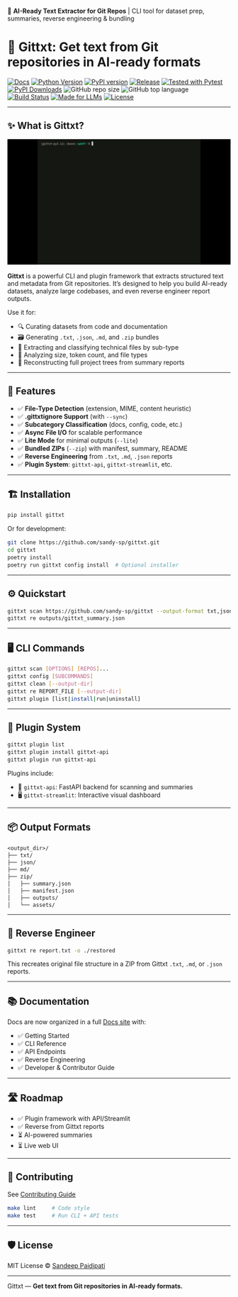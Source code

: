 🚀 **AI-Ready Text Extractor for Git Repos** | CLI tool for dataset prep, summaries, reverse engineering & bundling

# 📝 Gittxt: Get text from Git repositories in AI-ready formats

[![Docs](https://img.shields.io/badge/docs-online-blue?logo=mkdocs&labelColor=gray)](https://sandy-sp.github.io/gittxt/)
[![Python Version](https://img.shields.io/badge/python-≥3.9-blue)](pyproject.toml)
[![PyPI version](https://badge.fury.io/py/gittxt.svg)](https://pypi.org/project/gittxt/)
[![Release](https://img.shields.io/github/release/sandy-sp/gittxt.svg)](https://github.com/sandy-sp/gittxt/releases)
[![Tested with Pytest](https://img.shields.io/badge/tested%20with-pytest-9cf.svg)](https://docs.pytest.org/en/stable/)
[![PyPI Downloads](https://img.shields.io/pypi/dm/gittxt)](https://pypi.org/project/gittxt/)
![GitHub repo size](https://img.shields.io/github/repo-size/sandy-sp/gittxt)
![GitHub top language](https://img.shields.io/github/languages/top/sandy-sp/gittxt)
[![Build Status](https://github.com/sandy-sp/gittxt/actions/workflows/release.yml/badge.svg)](https://github.com/sandy-sp/gittxt/actions)
[![Made for LLMs](https://img.shields.io/badge/LLM%20ready-Yes-brightgreen)](https://github.com/sandy-sp/gittxt)
[![License](https://img.shields.io/badge/license-MIT-blue.svg)](LICENSE)

---

## ✨ What is Gittxt? 
![](./docs/getting-started/assets/gittxt-demo.gif)

**Gittxt** is a powerful CLI and plugin framework that extracts structured text and metadata from Git repositories. It’s designed to help you build AI-ready datasets, analyze large codebases, and even reverse engineer report outputs.

Use it for:
- 🔍 Curating datasets from code and documentation
- 🗃️ Generating `.txt`, `.json`, `.md`, and `.zip` bundles
- 📑 Extracting and classifying technical files by sub-type
- 🧠 Analyzing size, token count, and file types
- 🔄 Reconstructing full project trees from summary reports

---

## 🚀 Features

- ✅ **File-Type Detection** (extension, MIME, content heuristic)
- ✅ **.gittxtignore Support** (with `--sync`)
- ✅ **Subcategory Classification** (docs, config, code, etc.)
- ✅ **Async File I/O** for scalable performance
- ✅ **Lite Mode** for minimal outputs (`--lite`)
- ✅ **Bundled ZIPs** (`--zip`) with manifest, summary, README
- ✅ **Reverse Engineering** from `.txt`, `.md`, `.json` reports
- ✅ **Plugin System**: `gittxt-api`, `gittxt-streamlit`, etc.

---

## 🏗️ Installation

```bash
pip install gittxt
```

Or for development:

```bash
git clone https://github.com/sandy-sp/gittxt.git
cd gittxt
poetry install
poetry run gittxt config install  # Optional installer
```

---

## ⚙️ Quickstart

```bash
gittxt scan https://github.com/sandy-sp/gittxt --output-format txt,json --zip --lite
gittxt re outputs/gittxt_summary.json
```

---

## 🖥️ CLI Commands

```bash
gittxt scan [OPTIONS] [REPOS]...
gittxt config [SUBCOMMANDS]
gittxt clean [--output-dir]
gittxt re REPORT_FILE [--output-dir]
gittxt plugin [list|install|run|uninstall]
```

---

## 🔌 Plugin System

```bash
gittxt plugin list
gittxt plugin install gittxt-api
gittxt plugin run gittxt-api
```

Plugins include:

- 🧪 `gittxt-api`: FastAPI backend for scanning and summaries
- 🖥️ `gittxt-streamlit`: Interactive visual dashboard

---

## 📦 Output Formats

```
<output_dir>/
├── txt/
├── json/
├── md/
├── zip/
│   ├── summary.json
│   ├── manifest.json
│   ├── outputs/
│   └── assets/
```

---

## 🔄 Reverse Engineer

```bash
gittxt re report.txt -o ./restored
```

This recreates original file structure in a ZIP from Gittxt `.txt`, `.md`, or `.json` reports.

---

## 📚 Documentation

Docs are now organized in a full [Docs site](https://sandy-sp.github.io/gittxt/) with:

- ✅ Getting Started
- ✅ CLI Reference
- ✅ API Endpoints
- ✅ Reverse Engineering
- ✅ Developer & Contributor Guide

---

## 🛣️ Roadmap

- ✅ Plugin framework with API/Streamlit
- ✅ Reverse from Gittxt reports
- ⏳ AI-powered summaries
- ⏳ Live web UI

---

## 🤝 Contributing

See [Contributing Guide](https://sandy-sp.github.io/gittxt/development/contributing/)

```bash
make lint     # Code style
make test     # Run CLI + API tests
```

---

## 🛡️ License

MIT License © [Sandeep Paidipati](https://github.com/sandy-sp)

---

Gittxt — **Get text from Git repositories in AI-ready formats.**
